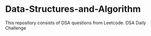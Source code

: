 # Data-Structures-and-Algorithm
This repository consists of DSA questions from Leetcode. 
DSA Daily Challenge   
